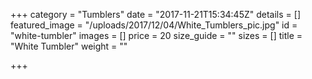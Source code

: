 +++
category = "Tumblers"
date = "2017-11-21T15:34:45Z"
details = []
featured_image = "/uploads/2017/12/04/White_Tumblers_pic.jpg"
id = "white-tumbler"
images = []
price = 20
size_guide = ""
sizes = []
title = "White Tumbler"
weight = ""

+++
